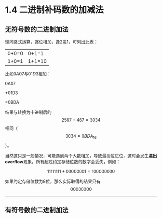 # 1.4 二进制补码数的加减法

## 无符号数的二进制加法

理同竖式运算，逐位相加，逢2进1，可列出此表：

<table class="table table-bordered table-striped table-condensed">
    <tr>
        <td>0+0=0</td>
    <td>0+1=1</td>
    </tr>
    <tr>
        <td>1+0=1</td>
    <td>1+1=10</td>
    </tr>
</table>

比如$0A07$与$01D3$相加：

  0A07

+01D3​

=0BDA

结果与转换为十进制后的$$2567+467=3034$$相同（$$3034=0BDA_{16}$$）。

当然这只是一般情况，可能遇到两个大数相加，导致最高位进位，这时会发生**溢出overflow**现象，所有超过约定存储位数的数字会丢失，例如：

$$11111111+00000001=100000000$$

如果约定存储位数为8位，那么实际取得的结果只有$$00000000$$

----------------------------

## 有符号数的二进制加法



